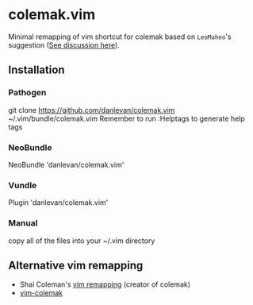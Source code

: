 # colemak.vim
Minimal remapping of vim shortcut for colemak based on `LeoMaheo`'s suggestion ([See discussion here](http://forum.colemak.com/viewtopic.php?id=50)).

## Installation

### Pathogen
git clone https://github.com/danlevan/colemak.vim ~/.vim/bundle/colemak.vim
Remember to run :Helptags to generate help tags

### NeoBundle
NeoBundle 'danlevan/colemak.vim'

### Vundle
Plugin 'danlevan/colemak.vim'

### Manual
copy all of the files into your ~/.vim directory

## Alternative vim remapping
- Shai Coleman's [vim remapping](http://colemak.com/pub/vim/colemak.vim) (creator of colemak)
- [vim-colemak](https://github.com/jooize/vim-colemak)
